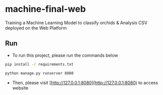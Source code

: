 # machine-final-web

 Training a Machine Learning Model to classify orchids & Analysis CSV deployed on the Web Platform

## Run

- To run this project, please run the commands below

```bash
pip install -r requirements.txt

python manage.py runserver 8080
```

- Then, please visit [http://127.0.0.1:8080](http://127.0.0.1:8080) to access website
